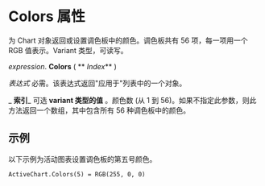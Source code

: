 
# Colors 属性

为 Chart 对象返回或设置调色板中的颜色。调色板共有 56 项，每一项用一个 RGB 值表示。Variant 类型，可读写。

 _expression_. **Colors** ( ** _Index_** )

 _表达式_ 必需。该表达式返回"应用于"列表中的一个对象。

 _ **索引**_ 可选 **variant 类型的值** 。颜色数 (从 1 到 56)。如果不指定此参数，则此方法返回一个数组，其中包含所有 56 种调色板中的颜色。

## 示例

以下示例为活动图表设置调色板的第五号颜色。


```
ActiveChart.Colors(5) = RGB(255, 0, 0) 

```

